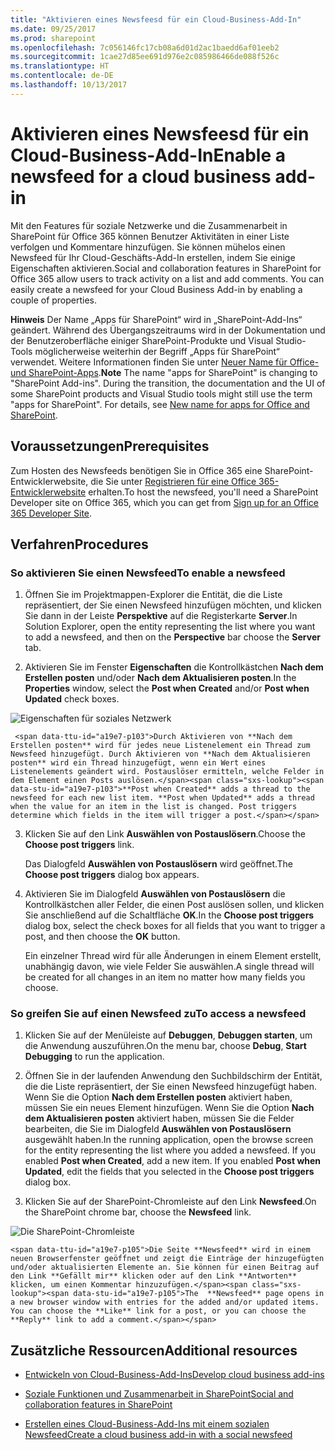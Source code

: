 ```yaml
---
title: "Aktivieren eines Newsfeesd für ein Cloud-Business-Add-In"
ms.date: 09/25/2017
ms.prod: sharepoint
ms.openlocfilehash: 7c056146fc17cb08a6d01d2ac1baedd6af01eeb2
ms.sourcegitcommit: 1cae27d85ee691d976e2c085986466de088f526c
ms.translationtype: HT
ms.contentlocale: de-DE
ms.lasthandoff: 10/13/2017
---
```

# <a name="enable-a-newsfeed-for-a-cloud-business-add-in"></a><span data-ttu-id="a19e7-102">Aktivieren eines Newsfeesd für ein Cloud-Business-Add-In</span><span class="sxs-lookup"><span data-stu-id="a19e7-102">Enable a newsfeed for a cloud business add-in</span></span>
<span data-ttu-id="a19e7-p101">Mit den Features für soziale Netzwerke und die Zusammenarbeit in SharePoint für Office 365 können Benutzer Aktivitäten in einer Liste verfolgen und Kommentare hinzufügen. Sie können mühelos einen Newsfeed für Ihr Cloud-Geschäfts-Add-In erstellen, indem Sie einige Eigenschaften aktivieren.</span><span class="sxs-lookup"><span data-stu-id="a19e7-p101">Social and collaboration features in SharePoint for Office 365 allow users to track activity on a list and add comments. You can easily create a newsfeed for your Cloud Business Add-in by enabling a couple of properties.</span></span>
 

 <span data-ttu-id="a19e7-p102">**Hinweis** Der Name „Apps für SharePoint“ wird in „SharePoint-Add-Ins“ geändert. Während des Übergangszeitraums wird in der Dokumentation und der Benutzeroberfläche einiger SharePoint-Produkte und Visual Studio-Tools möglicherweise weiterhin der Begriff „Apps für SharePoint“ verwendet. Weitere Informationen finden Sie unter [Neuer Name für Office- und SharePoint-Apps](new-name-for-apps-for-sharepoint.md#bk_newname).</span><span class="sxs-lookup"><span data-stu-id="a19e7-p102">**Note**  The name "apps for SharePoint" is changing to "SharePoint Add-ins". During the transition, the documentation and the UI of some SharePoint products and Visual Studio tools might still use the term "apps for SharePoint". For details, see  [New name for apps for Office and SharePoint](new-name-for-apps-for-sharepoint.md#bk_newname).</span></span>
 


## <a name="prerequisites"></a><span data-ttu-id="a19e7-108">Voraussetzungen</span><span class="sxs-lookup"><span data-stu-id="a19e7-108">Prerequisites</span></span>

<span data-ttu-id="a19e7-109">Zum Hosten des Newsfeeds benötigen Sie in Office 365 eine SharePoint-Entwicklerwebsite, die Sie unter  [Registrieren für eine Office 365-Entwicklerwebsite](http://go.microsoft.com/fwlink/?LinkId=263490) erhalten.</span><span class="sxs-lookup"><span data-stu-id="a19e7-109">To host the newsfeed, you'll need a SharePoint Developer site on Office 365, which you can get from  [Sign up for an Office 365 Developer Site](http://go.microsoft.com/fwlink/?LinkId=263490).</span></span>
 

 

## <a name="procedures"></a><span data-ttu-id="a19e7-110">Verfahren</span><span class="sxs-lookup"><span data-stu-id="a19e7-110">Procedures</span></span>


### <a name="to-enable-a-newsfeed"></a><span data-ttu-id="a19e7-111">So aktivieren Sie einen Newsfeed</span><span class="sxs-lookup"><span data-stu-id="a19e7-111">To enable a newsfeed</span></span>


1. <span data-ttu-id="a19e7-112">Öffnen Sie im Projektmappen-Explorer die Entität, die die Liste repräsentiert, der Sie einen Newsfeed hinzufügen möchten, und klicken Sie dann in der Leiste **Perspektive** auf die Registerkarte **Server**.</span><span class="sxs-lookup"><span data-stu-id="a19e7-112">In Solution Explorer, open the entity representing the list where you want to add a newsfeed, and then on the  **Perspective** bar choose the **Server** tab.</span></span>
    
 
2. <span data-ttu-id="a19e7-113">Aktivieren Sie im Fenster **Eigenschaften** die Kontrollkästchen **Nach dem Erstellen posten** und/oder **Nach dem Aktualisieren posten**.</span><span class="sxs-lookup"><span data-stu-id="a19e7-113">In the  **Properties** window, select the **Post when Created** and/or **Post when Updated** check boxes.</span></span>
    
  ![Eigenschaften für soziales Netzwerk](../images/CBAsocial.PNG)
 

     <span data-ttu-id="a19e7-p103">Durch Aktivieren von **Nach dem Erstellen posten** wird für jedes neue Listenelement ein Thread zum Newsfeed hinzugefügt. Durch Aktivieren von **Nach dem Aktualisieren posten** wird ein Thread hinzugefügt, wenn ein Wert eines Listenelements geändert wird. Postauslöser ermitteln, welche Felder in dem Element einen Posts auslösen.</span><span class="sxs-lookup"><span data-stu-id="a19e7-p103">**Post when Created** adds a thread to the newsfeed for each new list item. **Post when Updated** adds a thread when the value for an item in the list is changed. Post triggers determine which fields in the item will trigger a post.</span></span>
    
 
3. <span data-ttu-id="a19e7-118">Klicken Sie auf den Link **Auswählen von Postauslösern**.</span><span class="sxs-lookup"><span data-stu-id="a19e7-118">Choose the  **Choose post triggers** link.</span></span>
    
    <span data-ttu-id="a19e7-119">Das Dialogfeld **Auswählen von Postauslösern** wird geöffnet.</span><span class="sxs-lookup"><span data-stu-id="a19e7-119">The  **Choose post triggers** dialog box appears.</span></span>
    
 
4. <span data-ttu-id="a19e7-120">Aktivieren Sie im Dialogfeld **Auswählen von Postauslösern** die Kontrollkästchen aller Felder, die einen Post auslösen sollen, und klicken Sie anschließend auf die Schaltfläche **OK**.</span><span class="sxs-lookup"><span data-stu-id="a19e7-120">In the  **Choose post triggers** dialog box, select the check boxes for all fields that you want to trigger a post, and then choose the **OK** button.</span></span>
    
    <span data-ttu-id="a19e7-121">Ein einzelner Thread wird für alle Änderungen in einem Element erstellt, unabhängig davon, wie viele Felder Sie auswählen.</span><span class="sxs-lookup"><span data-stu-id="a19e7-121">A single thread will be created for all changes in an item no matter how many fields you choose.</span></span>
    
 

### <a name="to-access-a-newsfeed"></a><span data-ttu-id="a19e7-122">So greifen Sie auf einen Newsfeed zu</span><span class="sxs-lookup"><span data-stu-id="a19e7-122">To access a newsfeed</span></span>


1. <span data-ttu-id="a19e7-123">Klicken Sie auf der Menüleiste auf **Debuggen**, **Debuggen starten**, um die Anwendung auszuführen.</span><span class="sxs-lookup"><span data-stu-id="a19e7-123">On the menu bar, choose  **Debug**,  **Start Debugging** to run the application.</span></span>
    
 
2. <span data-ttu-id="a19e7-p104">Öffnen Sie in der laufenden Anwendung den Suchbildschirm der Entität, die die Liste repräsentiert, der Sie einen Newsfeed hinzugefügt haben. Wenn Sie die Option **Nach dem Erstellen posten** aktiviert haben, müssen Sie ein neues Element hinzufügen. Wenn Sie die Option **Nach dem Aktualisieren posten** aktiviert haben, müssen Sie die Felder bearbeiten, die Sie im Dialogfeld **Auswählen von Postauslösern** ausgewählt haben.</span><span class="sxs-lookup"><span data-stu-id="a19e7-p104">In the running application, open the browse screen for the entity representing the list where you added a newsfeed. If you enabled  **Post when Created**, add a new item. If you enabled  **Post when Updated**, edit the fields that you selected in the  **Choose post triggers** dialog box.</span></span>
    
 
3. <span data-ttu-id="a19e7-127">Klicken Sie auf der SharePoint-Chromleiste auf den Link **Newsfeed**.</span><span class="sxs-lookup"><span data-stu-id="a19e7-127">On the SharePoint chrome bar, choose the  **Newsfeed** link.</span></span>
    
  ![Die SharePoint-Chromleiste](../images/CBAnewsfeed.PNG)
 

    <span data-ttu-id="a19e7-p105">Die Seite **Newsfeed** wird in einem neuen Browserfenster geöffnet und zeigt die Einträge der hinzugefügten und/oder aktualisierten Elemente an. Sie können für einen Beitrag auf den Link **Gefällt mir** klicken oder auf den Link **Antworten** klicken, um einen Kommentar hinzuzufügen.</span><span class="sxs-lookup"><span data-stu-id="a19e7-p105">The  **Newsfeed** page opens in a new browser window with entries for the added and/or updated items. You can choose the **Like** link for a post, or you can choose the **Reply** link to add a comment.</span></span>
    
 

## <a name="additional-resources"></a><span data-ttu-id="a19e7-131">Zusätzliche Ressourcen</span><span class="sxs-lookup"><span data-stu-id="a19e7-131">Additional resources</span></span>
<span data-ttu-id="a19e7-132"><a name="bk_addresources"> </a></span><span class="sxs-lookup"><span data-stu-id="a19e7-132"><a name="bk_addresources"> </a></span></span>


-  [<span data-ttu-id="a19e7-133">Entwickeln von Cloud-Business-Add-Ins</span><span class="sxs-lookup"><span data-stu-id="a19e7-133">Develop cloud business add-ins</span></span>](develop-cloud-business-add-ins.md)
    
 
-  [<span data-ttu-id="a19e7-134">Soziale Funktionen und Zusammenarbeit in SharePoint</span><span class="sxs-lookup"><span data-stu-id="a19e7-134">Social and collaboration features in SharePoint</span></span>](http://msdn.microsoft.com/en-us/library/office/jj163280.aspx)
    
 
-  [<span data-ttu-id="a19e7-135">Erstellen eines Cloud-Business-Add-Ins mit einem sozialen Newsfeed</span><span class="sxs-lookup"><span data-stu-id="a19e7-135">Create a cloud business add-in with a social newsfeed</span></span>](create-a-cloud-business-add-in-with-a-social-newsfeed.md)
    
 

